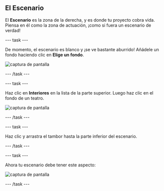 ## El Escenario

El **Escenario** es la zona de la derecha, y es donde tu proyecto cobra vida. Piensa en él como la zona de actuación, ¡como si fuera un escenario de verdad!

\--- task \---

De momento, el escenario es blanco y ¡se ve bastante aburrido! Añádele un fondo haciendo clic en **Elige un fondo**.

![captura de pantalla](images/band-stage-choose.png)

\--- /task \---

\--- task \---

Haz clic en **Interiores** en la lista de la parte superior. Luego haz clic en el fondo de un teatro.

![captura de pantalla](images/band-backdrop.png)

\--- /task \---

\--- task \---

Haz clic y arrastra el tambor hasta la parte inferior del escenario.

\--- /task \---

\--- task \---

Ahora tu escenario debe tener este aspecto:

![captura de pantalla](images/band-stage.png)

\--- /task \---